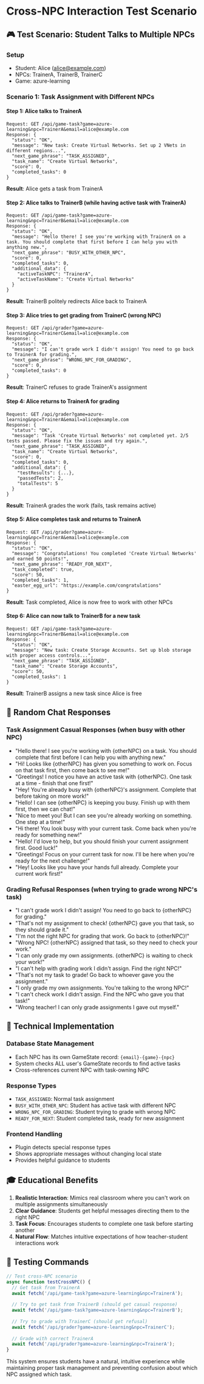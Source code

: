 # Cross-NPC Interaction Test Scenario

## 🎮 **Test Scenario: Student Talks to Multiple NPCs**

### **Setup**
- Student: Alice (alice@example.com)
- NPCs: TrainerA, TrainerB, TrainerC
- Game: azure-learning

### **Scenario 1: Task Assignment with Different NPCs**

#### **Step 1: Alice talks to TrainerA**
```
Request: GET /api/game-task?game=azure-learning&npc=TrainerA&email=alice@example.com
Response: {
  "status": "OK",
  "message": "New task: Create Virtual Networks. Set up 2 VNets in different regions...",
  "next_game_phrase": "TASK_ASSIGNED",
  "task_name": "Create Virtual Networks",
  "score": 0,
  "completed_tasks": 0
}
```
**Result**: Alice gets a task from TrainerA

#### **Step 2: Alice talks to TrainerB (while having active task with TrainerA)**
```
Request: GET /api/game-task?game=azure-learning&npc=TrainerB&email=alice@example.com
Response: {
  "status": "OK",
  "message": "Hello there! I see you're working with TrainerA on a task. You should complete that first before I can help you with anything new.",
  "next_game_phrase": "BUSY_WITH_OTHER_NPC",
  "score": 0,
  "completed_tasks": 0,
  "additional_data": {
    "activeTaskNPC": "TrainerA",
    "activeTaskName": "Create Virtual Networks"
  }
}
```
**Result**: TrainerB politely redirects Alice back to TrainerA

#### **Step 3: Alice tries to get grading from TrainerC (wrong NPC)**
```
Request: GET /api/grader?game=azure-learning&npc=TrainerC&email=alice@example.com
Response: {
  "status": "OK",
  "message": "I can't grade work I didn't assign! You need to go back to TrainerA for grading.",
  "next_game_phrase": "WRONG_NPC_FOR_GRADING",
  "score": 0,
  "completed_tasks": 0
}
```
**Result**: TrainerC refuses to grade TrainerA's assignment

#### **Step 4: Alice returns to TrainerA for grading**
```
Request: GET /api/grader?game=azure-learning&npc=TrainerA&email=alice@example.com
Response: {
  "status": "OK",
  "message": "Task 'Create Virtual Networks' not completed yet. 2/5 tests passed. Please fix the issues and try again.",
  "next_game_phrase": "TASK_ASSIGNED",
  "task_name": "Create Virtual Networks",
  "score": 0,
  "completed_tasks": 0,
  "additional_data": {
    "testResults": {...},
    "passedTests": 2,
    "totalTests": 5
  }
}
```
**Result**: TrainerA grades the work (fails, task remains active)

#### **Step 5: Alice completes task and returns to TrainerA**
```
Request: GET /api/grader?game=azure-learning&npc=TrainerA&email=alice@example.com
Response: {
  "status": "OK",
  "message": "Congratulations! You completed 'Create Virtual Networks' and earned 50 points!",
  "next_game_phrase": "READY_FOR_NEXT",
  "task_completed": true,
  "score": 50,
  "completed_tasks": 1,
  "easter_egg_url": "https://example.com/congratulations"
}
```
**Result**: Task completed, Alice is now free to work with other NPCs

#### **Step 6: Alice can now talk to TrainerB for a new task**
```
Request: GET /api/game-task?game=azure-learning&npc=TrainerB&email=alice@example.com
Response: {
  "status": "OK",
  "message": "New task: Create Storage Accounts. Set up blob storage with proper access controls...",
  "next_game_phrase": "TASK_ASSIGNED",
  "task_name": "Create Storage Accounts",
  "score": 50,
  "completed_tasks": 1
}
```
**Result**: TrainerB assigns a new task since Alice is free

## 🎯 **Random Chat Responses**

### **Task Assignment Casual Responses** (when busy with other NPC)
- "Hello there! I see you're working with {otherNPC} on a task. You should complete that first before I can help you with anything new."
- "Hi! Looks like {otherNPC} has given you something to work on. Focus on that task first, then come back to see me!"
- "Greetings! I notice you have an active task with {otherNPC}. One task at a time - finish that one first!"
- "Hey! You're already busy with {otherNPC}'s assignment. Complete that before taking on more work!"
- "Hello! I can see {otherNPC} is keeping you busy. Finish up with them first, then we can chat!"
- "Nice to meet you! But I can see you're already working on something. One step at a time!"
- "Hi there! You look busy with your current task. Come back when you're ready for something new!"
- "Hello! I'd love to help, but you should finish your current assignment first. Good luck!"
- "Greetings! Focus on your current task for now. I'll be here when you're ready for the next challenge!"
- "Hey! Looks like you have your hands full already. Complete your current work first!"

### **Grading Refusal Responses** (when trying to grade wrong NPC's task)
- "I can't grade work I didn't assign! You need to go back to {otherNPC} for grading."
- "That's not my assignment to check! {otherNPC} gave you that task, so they should grade it."
- "I'm not the right NPC for grading that work. Go back to {otherNPC}!"
- "Wrong NPC! {otherNPC} assigned that task, so they need to check your work."
- "I can only grade my own assignments. {otherNPC} is waiting to check your work!"
- "I can't help with grading work I didn't assign. Find the right NPC!"
- "That's not my task to grade! Go back to whoever gave you the assignment."
- "I only grade my own assignments. You're talking to the wrong NPC!"
- "I can't check work I didn't assign. Find the NPC who gave you that task!"
- "Wrong teacher! I can only grade assignments I gave out myself."

## 🔧 **Technical Implementation**

### **Database State Management**
- Each NPC has its own GameState record: `{email}-{game}-{npc}`
- System checks ALL user's GameState records to find active tasks
- Cross-references current NPC with task-owning NPC

### **Response Types**
- `TASK_ASSIGNED`: Normal task assignment
- `BUSY_WITH_OTHER_NPC`: Student has active task with different NPC
- `WRONG_NPC_FOR_GRADING`: Student trying to grade with wrong NPC
- `READY_FOR_NEXT`: Student completed task, ready for new assignment

### **Frontend Handling**
- Plugin detects special response types
- Shows appropriate messages without changing local state
- Provides helpful guidance to students

## 🎓 **Educational Benefits**

1. **Realistic Interaction**: Mimics real classroom where you can't work on multiple assignments simultaneously
2. **Clear Guidance**: Students get helpful messages directing them to the right NPC
3. **Task Focus**: Encourages students to complete one task before starting another
4. **Natural Flow**: Matches intuitive expectations of how teacher-student interactions work

## 🧪 **Testing Commands**

```javascript
// Test cross-NPC scenario
async function testCrossNPC() {
  // Get task from TrainerA
  await fetch('/api/game-task?game=azure-learning&npc=TrainerA');
  
  // Try to get task from TrainerB (should get casual response)
  await fetch('/api/game-task?game=azure-learning&npc=TrainerB');
  
  // Try to grade with TrainerC (should get refusal)
  await fetch('/api/grader?game=azure-learning&npc=TrainerC');
  
  // Grade with correct TrainerA
  await fetch('/api/grader?game=azure-learning&npc=TrainerA');
}
```

This system ensures students have a natural, intuitive experience while maintaining proper task management and preventing confusion about which NPC assigned which task.
